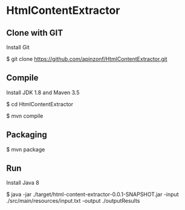 # HtmlContentExtractor

## Clone with GIT
Install Git

$ git clone https://github.com/apinzonf/HtmlContentExtractor.git

## Compile

Install JDK 1.8 and Maven 3.5

$ cd HtmlContentExtractor

$ mvn compile

## Packaging

$ mvn package

## Run

Install Java 8  

$ java -jar ./target/html-content-extractor-0.0.1-SNAPSHOT.jar -input ./src/main/resources/input.txt -output ./outputResults
